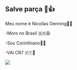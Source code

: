 ## Salve parça 🤠👍

Meu nome é Nicollas Oenning🥶🥶

 -Moro no Brasil 🇧🇷😩

 -Sou Corinthiano🖤🤍

 -VAI CR7 🇵🇹🗿

![](https://github.com/user-attachments/assets/612d5782-809c-4ba8-8246-7abe02f2b29e)

